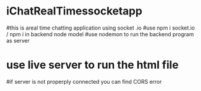 # iChatRealTimessocketapp
#this is areal time  chatting application using socket .io
#use npm i socket.io / npm i in backend node model
#use nodemon to run the backend program as server
# use live server to run the html file 
#if server is not properply connected you can find CORS  error
 
